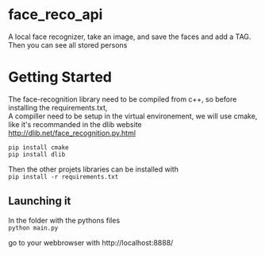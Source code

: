# face_reco_api
A local face recognizer, take an image, and save the faces and add a TAG. Then you can see all stored persons

# Getting Started 

The face-recognition library need to be compiled from c++, so before installing the requirements.txt,  
A compiller need to be setup in the virtual environement, we will use cmake, like it's recommanded in the dlib website  
http://dlib.net/face_recognition.py.html    
  
```pip install cmake```  
`pip install dlib`    

Then the other projets libraries can be installed with   
``pip install -r requirements.txt``
  
## Launching it  
In the folder with the pythons files  
`python main.py` 

go to your webbrowser with http://localhost:8888/